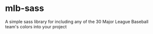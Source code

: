 # mlb-sass
A simple sass library for including any of the 30 Major League Baseball team's colors into your project
